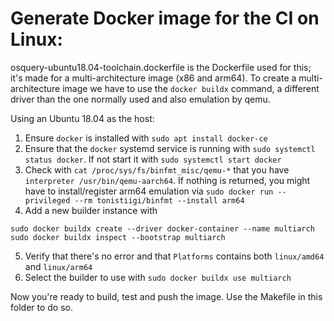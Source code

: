 # Generate Docker image for the CI on Linux:

osquery-ubuntu18.04-toolchain.dockerfile is the Dockerfile used for this; it's made for a multi-architecture image (x86 and arm64).
To create a multi-architecture image we have to use the `docker buildx` command, a different driver than the one normally used and also emulation by qemu.

Using an Ubuntu 18.04 as the host:

1. Ensure `docker` is installed with `sudo apt install docker-ce`
2. Ensure that the `docker` systemd service is running with `sudo systemctl status docker`. If not start it with `sudo systemctl start docker`
3. Check with `cat /proc/sys/fs/binfmt_misc/qemu-*` that you have `interpreter /usr/bin/qemu-aarch64`. If nothing is returned, you might have to install/register arm64 emulation via `sudo docker run --privileged --rm tonistiigi/binfmt --install arm64`
4. Add a new builder instance with
  ```
  sudo docker buildx create --driver docker-container --name multiarch
  sudo docker buildx inspect --bootstrap multiarch
  ```
5. Verify that there's no error and that `Platforms` contains both `linux/amd64` and `linux/arm64`
6. Select the builder to use with `sudo docker buildx use multiarch`


Now you're ready to build, test and push the image. Use the Makefile in this folder to do so.
